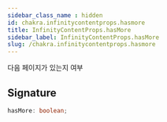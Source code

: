 ```yaml
---
sidebar_class_name : hidden
id: chakra.infinitycontentprops.hasmore
title: InfinityContentProps.hasMore
sidebar_label: InfinityContentProps.hasMore
slug: /chakra.infinitycontentprops.hasmore
---
```






다음 페이지가 있는지 여부

## Signature

```typescript
hasMore: boolean;
```
